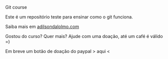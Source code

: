Git course

Este é um repositório teste para ensinar como o git funciona.

Saiba mais em [adilsondalolmo.com](http://adilsondalolmo.com)

Gostou do curso? Quer mais? Ajude com uma doação, até um café é válido =)

Em breve um botão de doação do paypal > aqui <